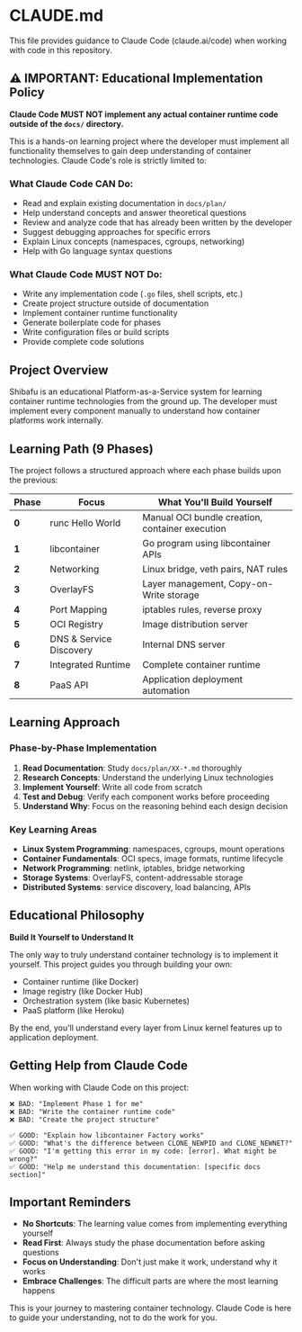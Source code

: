 # CLAUDE.md

This file provides guidance to Claude Code (claude.ai/code) when working with code in this repository.

## ⚠️ IMPORTANT: Educational Implementation Policy

**Claude Code MUST NOT implement any actual container runtime code outside of the `docs/` directory.**

This is a hands-on learning project where the developer must implement all functionality themselves to gain deep understanding of container technologies. Claude Code's role is strictly limited to:

### What Claude Code CAN Do:
- Read and explain existing documentation in `docs/plan/`
- Help understand concepts and answer theoretical questions
- Review and analyze code that has already been written by the developer
- Suggest debugging approaches for specific errors
- Explain Linux concepts (namespaces, cgroups, networking)
- Help with Go language syntax questions

### What Claude Code MUST NOT Do:
- Write any implementation code (`.go` files, shell scripts, etc.)
- Create project structure outside of documentation
- Implement container runtime functionality
- Generate boilerplate code for phases
- Write configuration files or build scripts
- Provide complete code solutions

## Project Overview

Shibafu is an educational Platform-as-a-Service system for learning container runtime technologies from the ground up. The developer must implement every component manually to understand how container platforms work internally.

## Learning Path (9 Phases)

The project follows a structured approach where each phase builds upon the previous:

| Phase | Focus | What You'll Build Yourself |
|-------|-------|---------------------------|
| **0** | runc Hello World | Manual OCI bundle creation, container execution |
| **1** | libcontainer | Go program using libcontainer APIs |
| **2** | Networking | Linux bridge, veth pairs, NAT rules |
| **3** | OverlayFS | Layer management, Copy-on-Write storage |
| **4** | Port Mapping | iptables rules, reverse proxy |
| **5** | OCI Registry | Image distribution server |
| **6** | DNS & Service Discovery | Internal DNS server |
| **7** | Integrated Runtime | Complete container runtime |
| **8** | PaaS API | Application deployment automation |

## Learning Approach

### Phase-by-Phase Implementation
1. **Read Documentation**: Study `docs/plan/XX-*.md` thoroughly
2. **Research Concepts**: Understand the underlying Linux technologies
3. **Implement Yourself**: Write all code from scratch
4. **Test and Debug**: Verify each component works before proceeding
5. **Understand Why**: Focus on the reasoning behind each design decision

### Key Learning Areas
- **Linux System Programming**: namespaces, cgroups, mount operations
- **Container Fundamentals**: OCI specs, image formats, runtime lifecycle
- **Network Programming**: netlink, iptables, bridge networking
- **Storage Systems**: OverlayFS, content-addressable storage
- **Distributed Systems**: service discovery, load balancing, APIs

## Educational Philosophy

**Build It Yourself to Understand It**

The only way to truly understand container technology is to implement it yourself. This project guides you through building your own:
- Container runtime (like Docker)
- Image registry (like Docker Hub)
- Orchestration system (like basic Kubernetes)
- PaaS platform (like Heroku)

By the end, you'll understand every layer from Linux kernel features up to application deployment.

## Getting Help from Claude Code

When working with Claude Code on this project:

```
❌ BAD: "Implement Phase 1 for me"
❌ BAD: "Write the container runtime code"
❌ BAD: "Create the project structure"

✅ GOOD: "Explain how libcontainer Factory works"
✅ GOOD: "What's the difference between CLONE_NEWPID and CLONE_NEWNET?"
✅ GOOD: "I'm getting this error in my code: [error]. What might be wrong?"
✅ GOOD: "Help me understand this documentation: [specific docs section]"
```

## Important Reminders

- **No Shortcuts**: The learning value comes from implementing everything yourself
- **Read First**: Always study the phase documentation before asking questions
- **Focus on Understanding**: Don't just make it work, understand why it works
- **Embrace Challenges**: The difficult parts are where the most learning happens

This is your journey to mastering container technology. Claude Code is here to guide your understanding, not to do the work for you.